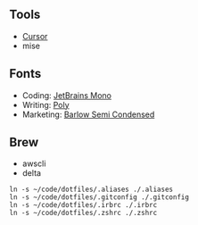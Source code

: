 Tools
-------
* [Cursor](https://cursor.com/)
* mise

Fonts
-----
* Coding: [JetBrains Mono](https://www.jetbrains.com/lp/mono/)
* Writing: [Poly](https://fonts.google.com/specimen/Poly)
* Marketing: [Barlow Semi Condensed](https://fonts.google.com/specimen/Barlow+Semi+Condensed)

Brew
----
* awscli
* delta


```
ln -s ~/code/dotfiles/.aliases ./.aliases
ln -s ~/code/dotfiles/.gitconfig ./.gitconfig
ln -s ~/code/dotfiles/.irbrc ./.irbrc
ln -s ~/code/dotfiles/.zshrc ./.zshrc
```
